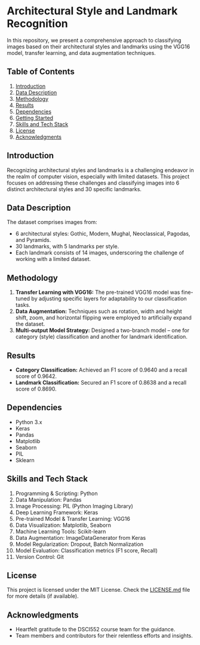 
# Architectural Style and Landmark Recognition

In this repository, we present a comprehensive approach to classifying images based on their architectural styles and landmarks using the VGG16 model, transfer learning, and data augmentation techniques.

## Table of Contents
1. [Introduction](#introduction)
2. [Data Description](#data-description)
3. [Methodology](#methodology)
4. [Results](#results)
5. [Dependencies](#dependencies)
6. [Getting Started](#getting-started)
7. [Skills and Tech Stack](#skills-and-tech-stack)
8. [License](#license)
9. [Acknowledgments](#acknowledgments)

## Introduction

Recognizing architectural styles and landmarks is a challenging endeavor in the realm of computer vision, especially with limited datasets. This project focuses on addressing these challenges and classifying images into 6 distinct architectural styles and 30 specific landmarks.

## Data Description

The dataset comprises images from:
- 6 architectural styles: Gothic, Modern, Mughal, Neoclassical, Pagodas, and Pyramids.
- 30 landmarks, with 5 landmarks per style.
- Each landmark consists of 14 images, underscoring the challenge of working with a limited dataset.

## Methodology

1. **Transfer Learning with VGG16:** The pre-trained VGG16 model was fine-tuned by adjusting specific layers for adaptability to our classification tasks.
2. **Data Augmentation:** Techniques such as rotation, width and height shift, zoom, and horizontal flipping were employed to artificially expand the dataset.
3. **Multi-output Model Strategy:** Designed a two-branch model – one for category (style) classification and another for landmark identification.

## Results

- **Category Classification:** Achieved an F1 score of 0.9640 and a recall score of 0.9642.
- **Landmark Classification:** Secured an F1 score of 0.8638 and a recall score of 0.8690.

## Dependencies

- Python 3.x
- Keras
- Pandas
- Matplotlib
- Seaborn
- PIL
- Sklearn

## Skills and Tech Stack

1. Programming & Scripting: Python
2. Data Manipulation: Pandas
3. Image Processing: PIL (Python Imaging Library)
4. Deep Learning Framework: Keras
5. Pre-trained Model & Transfer Learning: VGG16
6. Data Visualization: Matplotlib, Seaborn
7. Machine Learning Tools: Scikit-learn
8. Data Augmentation: ImageDataGenerator from Keras
9. Model Regularization: Dropout, Batch Normalization
10. Model Evaluation: Classification metrics (F1 score, Recall)
11. Version Control: Git

## License

This project is licensed under the MIT License. Check the [LICENSE.md](LICENSE.md) file for more details (if available).

## Acknowledgments

- Heartfelt gratitude to the DSCI552 course team for the guidance.
- Team members and contributors for their relentless efforts and insights.
